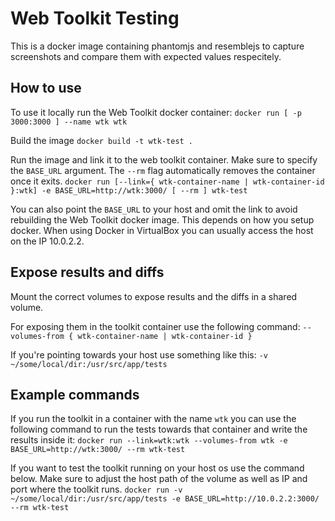 # Web Toolkit Testing

This is a docker image containing phantomjs and resemblejs to capture
screenshots and compare them with expected values respecitely.

## How to use
To use it locally run the Web Toolkit docker container:
`docker run [ -p 3000:3000 ] --name wtk wtk`

Build the image
`docker build -t wtk-test .`

Run the image and link it to the web toolkit container.
Make sure to specify the `BASE_URL` argument. The `--rm` flag automatically
removes the container once it exits. 
`docker run [--link={ wtk-container-name | wtk-container-id }:wtk] -e BASE_URL=http://wtk:3000/ [ --rm ] wtk-test`

You can also point the `BASE_URL` to your host and omit the link
to avoid rebuilding the Web Toolkit docker image. This depends on
how you setup docker. When using Docker in VirtualBox you
can usually access the host on the IP 10.0.2.2. 

## Expose results and diffs

Mount the correct volumes to expose results and the diffs in a shared volume.

For exposing them in the toolkit container use the following command:
`--volumes-from { wtk-container-name | wtk-container-id }`

If you're pointing towards your host use something like this:
`-v ~/some/local/dir:/usr/src/app/tests`

## Example commands

If you run the toolkit in a container with the name `wtk` you can use
the following command to run the tests towards that container and 
write the results inside it:
`docker run --link=wtk:wtk --volumes-from wtk -e BASE_URL=http://wtk:3000/ --rm wtk-test`

If you want to test the toolkit running on your host os use the 
command below. Make sure to adjust the host path of the volume as
well as IP and port where the toolkit runs.
`docker run -v ~/some/local/dir:/usr/src/app/tests -e BASE_URL=http://10.0.2.2:3000/ --rm wtk-test`
